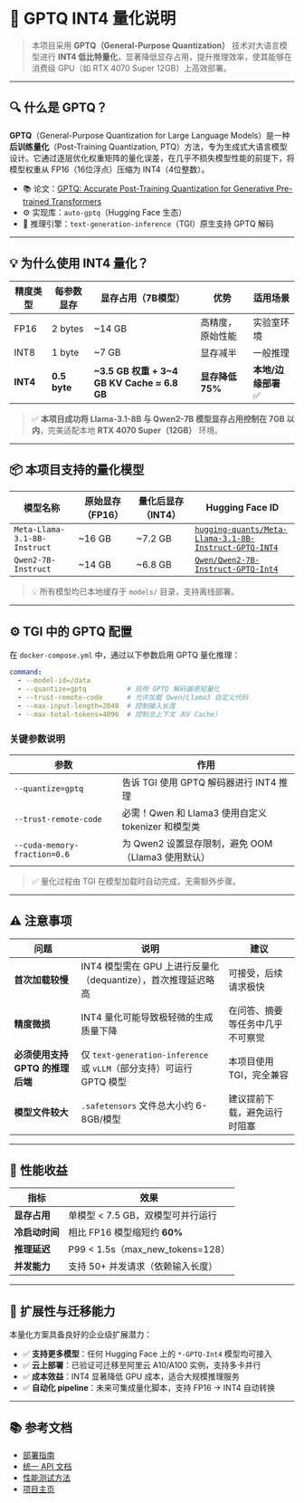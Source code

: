 # 🧮 GPTQ INT4 量化说明

> 本项目采用 **GPTQ（General-Purpose Quantization）** 技术对大语言模型进行 **INT4 低比特量化**，显著降低显存占用，提升推理效率，使其能够在消费级 GPU（如 RTX 4070 Super 12GB）上高效部署。

---

## 🔍 什么是 GPTQ？

**GPTQ**（General-Purpose Quantization for Large Language Models）是一种**后训练量化**（Post-Training Quantization, PTQ）方法，专为生成式大语言模型设计。它通过逐层优化权重矩阵的量化误差，在几乎不损失模型性能的前提下，将模型权重从 FP16（16位浮点）压缩为 INT4（4位整数）。

- 📚 论文：[GPTQ: Accurate Post-Training Quantization for Generative Pre-trained Transformers](https://arxiv.org/abs/2210.17323)
- ⚙️ 实现库：`auto-gptq`（Hugging Face 生态）
- 🚀 推理引擎：`text-generation-inference`（TGI）原生支持 GPTQ 解码

---

## 💡 为什么使用 INT4 量化？

| 精度类型 | 每参数显存 | 显存占用（7B模型） | 优势 | 适用场景 |
|----------|------------|---------------------|------|----------|
| FP16     | 2 bytes    | ~14 GB              | 高精度，原始性能 | 实验室环境 |
| INT8     | 1 byte     | ~7 GB               | 显存减半 | 一般推理 |
| **INT4** | **0.5 byte** | **~3.5 GB 权重 + 3~4 GB KV Cache ≈ 6.8 GB** | **显存降低 75%** | **本地/边缘部署** ✅ |

> ✅ **本项目成功将 Llama-3.1-8B 与 Qwen2-7B 模型显存占用控制在 7GB 以内**，完美适配本地 **RTX 4070 Super（12GB）** 环境。

---

## 📦 本项目支持的量化模型

| 模型名称 | 原始显存（FP16） | 量化后显存（INT4） | Hugging Face ID |
|---------|------------------|--------------------|------------------|
| `Meta-Llama-3.1-8B-Instruct` | ~16 GB | ~7.2 GB | [`hugging-quants/Meta-Llama-3.1-8B-Instruct-GPTQ-INT4`](https://huggingface.co/hugging-quants/Meta-Llama-3.1-8B-Instruct-GPTQ-INT4) |
| `Qwen2-7B-Instruct` | ~14 GB | ~6.8 GB | [`Qwen/Qwen2-7B-Instruct-GPTQ-Int4`](https://huggingface.co/Qwen/Qwen2-7B-Instruct-GPTQ-Int4) |

> 💡 所有模型均已本地缓存于 `models/` 目录，支持离线部署。

---

## ⚙️ TGI 中的 GPTQ 配置

在 `docker-compose.yml` 中，通过以下参数启用 GPTQ 量化推理：

```yaml
command:
  - --model-id=/data
  - --quantize=gptq          # 启用 GPTQ 解码器感知量化
  - --trust-remote-code      # 允许加载 Qwen/Llama3 自定义代码
  - --max-input-length=2048  # 控制输入长度
  - --max-total-tokens=4096  # 控制总上下文（KV Cache）
```

### 关键参数说明

| 参数 | 作用 |
|------|------|
| `--quantize=gptq` | 告诉 TGI 使用 GPTQ 解码器进行 INT4 推理 |
| `--trust-remote-code` | 必需！Qwen 和 Llama3 使用自定义 tokenizer 和模型类 |
| `--cuda-memory-fraction=0.6` | 为 Qwen2 设置显存限制，避免 OOM（Llama3 使用默认） |

> ✅ 量化过程由 TGI 在模型加载时自动完成，无需额外步骤。

---

## ⚠️ 注意事项

| 问题 | 说明 | 建议 |
|------|------|------|
| **首次加载较慢** | INT4 模型需在 GPU 上进行反量化（dequantize），首次推理延迟略高 | 可接受，后续请求极快 |
| **精度微损** | INT4 量化可能导致极轻微的生成质量下降 | 在问答、摘要等任务中几乎不可察觉 |
| **必须使用支持 GPTQ 的推理后端** | 仅 `text-generation-inference` 或 `vLLM`（部分支持）可运行 GPTQ 模型 | 本项目使用 TGI，完全兼容 |
| **模型文件较大** | `.safetensors` 文件总大小约 6-8GB/模型 | 建议提前下载，避免运行时阻塞 |

---

## 🚀 性能收益

| 指标 | 效果 |
|------|------|
| **显存占用** | 单模型 < 7.5 GB，双模型可并行运行 |
| **冷启动时间** | 相比 FP16 模型缩短约 **60%** |
| **推理延迟** | P99 < 1.5s（max_new_tokens=128） |
| **并发能力** | 支持 50+ 并发请求（依赖输入长度） |

---

## 🔗 扩展性与迁移能力

本量化方案具备良好的企业级扩展潜力：

- ✅ **支持更多模型**：任何 Hugging Face 上的 `*-GPTQ-Int4` 模型均可接入
- ✅ **云上部署**：已验证可迁移至阿里云 A10/A100 实例，支持多卡并行
- ✅ **成本效益**：INT4 显著降低 GPU 成本，适合大规模推理服务
- ✅ **自动化 pipeline**：未来可集成量化脚本，支持 FP16 → INT4 自动转换

---

## 📚 参考文档

- [部署指南](DEPLOY.md)
- [统一 API 文档](API.md)
- [性能测试方法](PERFORMANCE_TEST.md)
- [项目主页](README.md)

